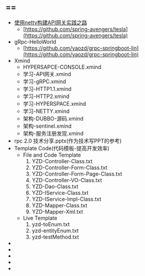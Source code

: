 ## ==

- [使用netty构建API网关实践之路](https://www.jianshu.com/p/e61eb5117ccc)
    - [https://github.com/spring-avengers/tesla](https://github.com/spring-avengers/tesla)
- gRpc-HelloWorld
    - [https://github.com/yaozd/grpc-springboot-lin](https://github.com/yaozd/grpc-springboot-lin)
- Xmind
    - HYPERSAPCE-CONSOLE.xmind
    - 学习-API网关.xmind
    - 学习-gRPC.xmind
    - 学习-HTTP1.1.xmind
    - 学习-HTTP2.xmind
    - 学习-HYPERSPACE.xmind
    - 学习-NETTY.xmind
    - 架构-DUBBO-源码.xmind
    - 架构-sentinel.xmind
    - 架构-服务注册发现.xmind
- rpc 2.0 技术分享.pptx(作为技术写PPT的参考)
- Template Code(代码模板-提高开发效率)
    - File and Code Template
        1. YZD-Controller-Class.txt
        1. YZD-Controller-Form-Class.txt
        1. YZD-Controller-Form-Page-Class.txt
        1. YZD-Controller-VO-Class.txt
        1. YZD-Dao-Class.txt
        1. YZD-IService-Class.txt
        1. YZD-IService-Impl-Class.txt
        1. YZD-Mapper-Class.txt
        1. YZD-Mapper-Xml.txt
    - Live Template
        1. yzd-toEnum.txt
        1. yzd-entityEnum.txt
        1. yzd-testMethod.txt
- []()
- []()
- []()
- []()
- []()